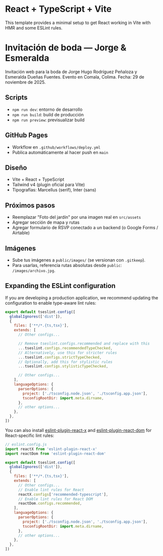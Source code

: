 # React + TypeScript + Vite

This template provides a minimal setup to get React working in Vite with HMR and some ESLint rules.

# Invitación de boda — Jorge & Esmeralda

Invitación web para la boda de Jorge Hugo Rodríguez Peñaloza y Esmeralda Dueñas Fuentes. Evento en Comala, Colima. Fecha: 29 de noviembre de 2025.

## Scripts
- `npm run dev`: entorno de desarrollo
- `npm run build`: build de producción
- `npm run preview`: previsualizar build

## GitHub Pages
- Workflow en `.github/workflows/deploy.yml`
- Publica automáticamente al hacer push en `main`

## Diseño
- Vite + React + TypeScript
- Tailwind v4 (plugin oficial para Vite)
- Tipografías: Marcellus (serif), Inter (sans)

## Próximos pasos
- Reemplazar "Foto del jardín" por una imagen real en `src/assets`
- Agregar sección de mapa y rutas
- Agregar formulario de RSVP conectado a un backend (o Google Forms / Airtable)

## Imágenes
- Sube tus imágenes a `public/images/` (se versionan con `.gitkeep`).
- Para usarlas, referencia rutas absolutas desde `public`: `/images/archivo.jpg`.

## Expanding the ESLint configuration

If you are developing a production application, we recommend updating the configuration to enable type-aware lint rules:

```js
export default tseslint.config([
  globalIgnores(['dist']),
  {
    files: ['**/*.{ts,tsx}'],
    extends: [
      // Other configs...

      // Remove tseslint.configs.recommended and replace with this
      ...tseslint.configs.recommendedTypeChecked,
      // Alternatively, use this for stricter rules
      ...tseslint.configs.strictTypeChecked,
      // Optionally, add this for stylistic rules
      ...tseslint.configs.stylisticTypeChecked,

      // Other configs...
    ],
    languageOptions: {
      parserOptions: {
        project: ['./tsconfig.node.json', './tsconfig.app.json'],
        tsconfigRootDir: import.meta.dirname,
      },
      // other options...
    },
  },
])
```

You can also install [eslint-plugin-react-x](https://github.com/Rel1cx/eslint-react/tree/main/packages/plugins/eslint-plugin-react-x) and [eslint-plugin-react-dom](https://github.com/Rel1cx/eslint-react/tree/main/packages/plugins/eslint-plugin-react-dom) for React-specific lint rules:

```js
// eslint.config.js
import reactX from 'eslint-plugin-react-x'
import reactDom from 'eslint-plugin-react-dom'

export default tseslint.config([
  globalIgnores(['dist']),
  {
    files: ['**/*.{ts,tsx}'],
    extends: [
      // Other configs...
      // Enable lint rules for React
      reactX.configs['recommended-typescript'],
      // Enable lint rules for React DOM
      reactDom.configs.recommended,
    ],
    languageOptions: {
      parserOptions: {
        project: ['./tsconfig.node.json', './tsconfig.app.json'],
        tsconfigRootDir: import.meta.dirname,
      },
      // other options...
    },
  },
])
```
